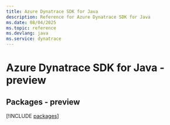 ```yaml
---
title: Azure Dynatrace SDK for Java
description: Reference for Azure Dynatrace SDK for Java
ms.date: 08/04/2025
ms.topic: reference
ms.devlang: java
ms.service: dynatrace
---
```

# Azure Dynatrace SDK for Java - preview
## Packages - preview
[!INCLUDE [packages](dynatrace-index.md)]